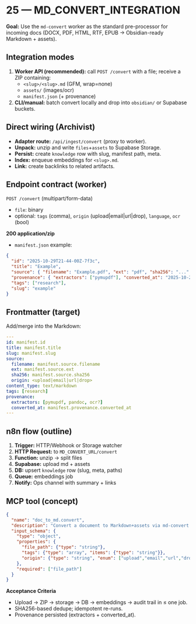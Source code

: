 # 25 — MD_CONVERT_INTEGRATION

**Goal:** Use the `md-convert` worker as the standard pre-processor for incoming docs (DOCX, PDF, HTML, RTF, EPUB → Obsidian-ready Markdown + assets).

## Integration modes
1) **Worker API (recommended):** call `POST /convert` with a file; receive a ZIP containing:
   - `<slug>/<slug>.md` (GFM, wrap=none)
   - `assets/` (images/ocr)
   - `manifest.json` (+ provenance)
2) **CLI/manual:** batch convert locally and drop into `obsidian/` or Supabase buckets.

## Direct wiring (Archivist)
- **Adapter route:** `/api/ingest/convert` (proxy to worker).
- **Unpack:** unzip and write `files`+`assets` to Supabase Storage.
- **Persist:** create `knowledge` row with slug, manifest path, meta.
- **Index:** enqueue embeddings for `<slug>.md`.
- **Link:** create backlinks to related artifacts.

## Endpoint contract (worker)
`POST /convert` (multipart/form-data)
- `file`: binary
- optional: `tags` (comma), `origin` (upload|email|url|drop), `language`, `ocr` (bool)

**200 application/zip**
- `manifest.json` example:
```json
{
  "id": "2025-10-29T21-44-00Z-7f3c",
  "title": "Example",
  "source": { "filename": "Example.pdf", "ext": "pdf", "sha256": "..." },
  "provenance": { "extractors": ["pymupdf"], "converted_at": "2025-10-29T21:44:00Z" },
  "tags": ["research"],
  "slug": "example"
}
```

## Frontmatter (target)
Add/merge into the Markdown:
```yaml
---
id: manifest.id
title: manifest.title
slug: manifest.slug
source:
  filename: manifest.source.filename
  ext: manifest.source.ext
  sha256: manifest.source.sha256
  origin: <upload|email|url|drop>
content_type: text/markdown
tags: [research]
provenance:
  extractors: [pymupdf, pandoc, ocr?]
  converted_at: manifest.provenance.converted_at
---
```

## n8n flow (outline)
1. **Trigger:** HTTP/Webhook or Storage watcher
2. **HTTP Request:** to `MD_CONVERT_URL/convert`
3. **Function:** unzip → split files
4. **Supabase:** upload md + assets
5. **DB:** upsert `knowledge` row (slug, meta, paths)
6. **Queue:** embeddings job
7. **Notify:** Ops channel with summary + links

## MCP tool (concept)
```json
{
  "name": "doc_to_md.convert",
  "description": "Convert a document to Markdown+assets via md-convert worker",
  "input_schema": {
    "type": "object",
    "properties": {
      "file_path": {"type": "string"},
      "tags": {"type": "array", "items": {"type": "string"}},
      "origin": {"type": "string", "enum": ["upload","email","url","drop"]}
    },
    "required": ["file_path"]
  }
}
```

**Acceptance Criteria**
- Upload → ZIP → storage → DB → embeddings → audit trail in ≤ one job.
- SHA256-based dedupe; idempotent re-runs.
- Provenance persisted (extractors + converted_at).
